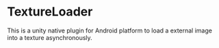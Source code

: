 # TextureLoader
This is a unity native plugin for Android platform to load a external image into a texture asynchronously.
